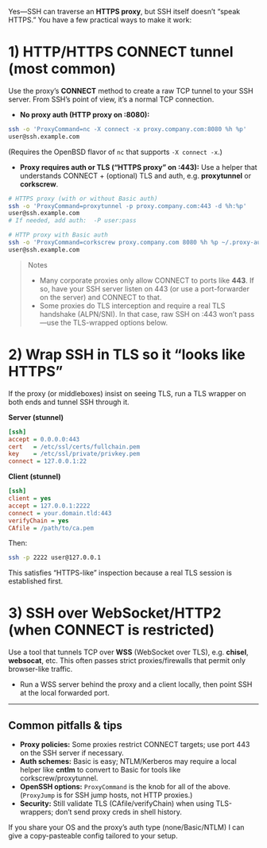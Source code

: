 Yes—SSH can traverse an **HTTPS proxy**, but SSH itself doesn’t “speak
HTTPS.” You have a few practical ways to make it work:

# 1) HTTP/HTTPS CONNECT tunnel (most common)

Use the proxy’s **CONNECT** method to create a raw TCP tunnel to your SSH
server. From SSH’s point of view, it’s a normal TCP connection.

- **No proxy auth (HTTP proxy on :8080):**

```bash
ssh -o 'ProxyCommand=nc -X connect -x proxy.company.com:8080 %h %p'
user@ssh.example.com
```

(Requires the OpenBSD flavor of `nc` that supports `-X connect -x`.)

- **Proxy requires auth or TLS (“HTTPS proxy” on :443):**
  Use a helper that understands CONNECT + (optional) TLS and auth, e.g.
  **proxytunnel** or **corkscrew**.

```bash
# HTTPS proxy (with or without Basic auth)
ssh -o 'ProxyCommand=proxytunnel -p proxy.company.com:443 -d %h:%p'
user@ssh.example.com
# If needed, add auth:  -P user:pass
```

```bash
# HTTP proxy with Basic auth
ssh -o 'ProxyCommand=corkscrew proxy.company.com 8080 %h %p ~/.proxy-auth'
user@ssh.example.com
```

> Notes
>
> - Many corporate proxies only allow CONNECT to ports like **443**. If so,
>   have your SSH server listen on 443 (or use a port-forwarder on the server) and
>   CONNECT to that.
> - Some proxies do TLS interception and require a real TLS handshake
>   (ALPN/SNI). In that case, raw SSH on :443 won’t pass—use the TLS-wrapped
>   options below.

# 2) Wrap SSH in TLS so it “looks like HTTPS”

If the proxy (or middleboxes) insist on seeing TLS, run a TLS wrapper on both
ends and tunnel SSH through it.

**Server (stunnel)**

```ini
[ssh]
accept = 0.0.0.0:443
cert   = /etc/ssl/certs/fullchain.pem
key    = /etc/ssl/private/privkey.pem
connect = 127.0.0.1:22
```

**Client (stunnel)**

```ini
[ssh]
client = yes
accept = 127.0.0.1:2222
connect = your.domain.tld:443
verifyChain = yes
CAfile = /path/to/ca.pem
```

Then:

```bash
ssh -p 2222 user@127.0.0.1
```

This satisfies “HTTPS-like” inspection because a real TLS session is
established first.

# 3) SSH over WebSocket/HTTP2 (when CONNECT is restricted)

Use a tool that tunnels TCP over **WSS** (WebSocket over TLS), e.g. **chisel**,
**websocat**, etc. This often passes strict proxies/firewalls that permit only
browser-like traffic.

- Run a WSS server behind the proxy and a client locally, then point SSH at the
  local forwarded port.

---

## Common pitfalls & tips

- **Proxy policies:** Some proxies restrict CONNECT targets; use port 443 on
  the SSH server if necessary.
- **Auth schemes:** Basic is easy; NTLM/Kerberos may require a local helper
  like **cntlm** to convert to Basic for tools like corkscrew/proxytunnel.
- **OpenSSH options:** `ProxyCommand` is the knob for all of the above.
  (`ProxyJump` is for SSH jump hosts, not HTTP proxies.)
- **Security:** Still validate TLS (CAfile/verifyChain) when using
  TLS-wrappers; don’t send proxy creds in shell history.

If you share your OS and the proxy’s auth type (none/Basic/NTLM) I can give a
copy-pasteable config tailored to your setup.
